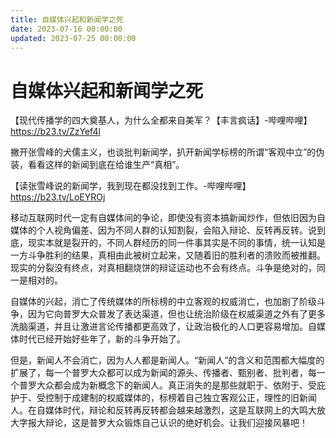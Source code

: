 ```yaml
---
title: 自媒体兴起和新闻学之死
date: 2023-07-16 00:00:00
updated: 2023-07-25 00:00:00
---
```


# 自媒体兴起和新闻学之死

【现代传播学的四大奠基人，为什么全都来自美军？【丰言疯话】-哔哩哔哩】 https://b23.tv/ZzYef4l

撇开张雪峰的犬儒主义，也谈批判新闻学，扒开新闻学标榜的所谓“客观中立”的伪装，看看这样的新闻到底在给谁生产“真相”。

【读张雪峰说的新闻学，我到现在都没找到工作。-哔哩哔哩】 https://b23.tv/LoEYROj

移动互联网时代一定有自媒体间的争论，即使没有资本搞新闻炒作，但依旧因为自媒体的个人视角偏差、因为不同人群的认知割裂，会陷入辩论、反转再反转。说到底，现实本就是裂开的，不同人群经历的同一件事其实是不同的事情，统一认知是一方斗争胜利的结果，真相由此被树立起来，又随着旧的胜利者的溃败而被推翻。现实的分裂没有终点，对真相翻烧饼的辩证运动也不会有终点。斗争是绝对的，同一是相对的。

自媒体的兴起，消亡了传统媒体的所标榜的中立客观的权威消亡，也加剧了阶级斗争，因为它向普罗大众普发了表达渠道，但也让统治阶级在权威渠道之外有了更多洗脑渠道，并且让激进言论传播都更高效了，让政治极化的人口更容易增加。自媒体时代已经开始好些年了，新的斗争开始了。

但是，新闻人不会消亡，因为人人都是新闻人。“新闻人”的含义和范围都大幅度的扩展了，每一个普罗大众都可以成为新闻的源头、传播者、甄别者、批判者，每一个普罗大众都会成为新概念下的新闻人。真正消失的是那些就职于、依附于、受庇护于、受控制于成建制的权威媒体的，标榜着自己独立客观公正，理性的旧新闻人。在自媒体时代，辩论和反转再反转都会越来越激烈，这是互联网上的大鸣大放大字报大辩论，这是普罗大众锻炼自己认识的绝好机会。让我们迎接风暴吧！
